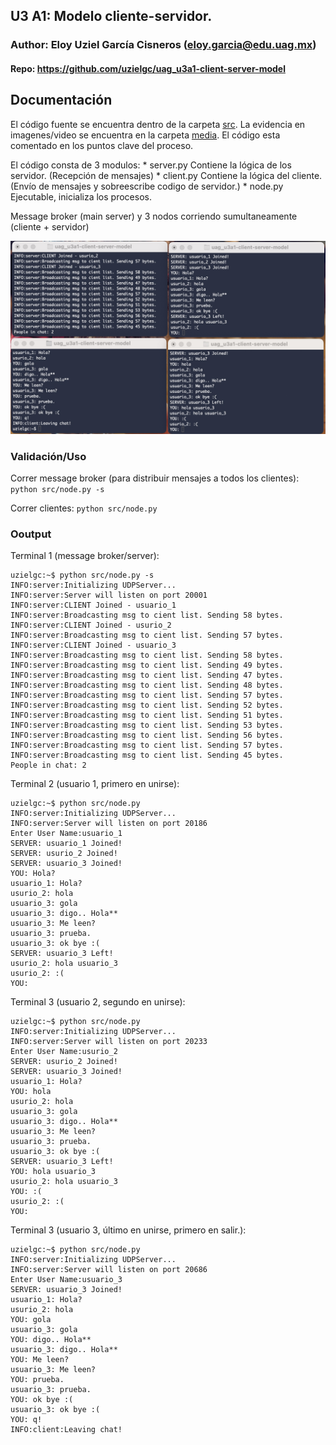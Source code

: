 ## U3 A1: Modelo cliente-servidor.

### Author: Eloy Uziel García Cisneros (eloy.garcia@edu.uag.mx)
#### Repo: https://github.com/uzielgc/uag_u3a1-client-server-model

## Documentación

El código fuente se encuentra dentro de la carpeta [src](src).
La evidencia en imagenes/video se encuentra en la carpeta [media](media).
El código esta comentado en los puntos clave del proceso.

El código consta de 3 modulos:
    * server.py Contiene la lógica de los servidor. (Recepción de mensajes)
    * client.py Contiene la lógica del cliente. (Envío de mensajes y sobreescribe codigo de servidor.)
    * node.py Ejecutable, inicializa los procesos.

Message broker (main server) y 3 nodos corriendo sumultaneamente (cliente + servidor)

[![](media/udp_p2p_chat.jpg)](media/udp_p2p_chat.mp4 "Video Demo")

### Validación/Uso

Correr message broker (para distribuir mensajes a todos los clientes):
    `python src/node.py -s`

Correr clientes:
    `python src/node.py`

### Ooutput

Terminal 1 (message broker/server):
```
uzielgc:~$ python src/node.py -s
INFO:server:Initializing UDPServer...
INFO:server:Server will listen on port 20001
INFO:server:CLIENT Joined - usuario_1
INFO:server:Broadcasting msg to cient list. Sending 58 bytes.
INFO:server:CLIENT Joined - usurio_2
INFO:server:Broadcasting msg to cient list. Sending 57 bytes.
INFO:server:CLIENT Joined - usuario_3
INFO:server:Broadcasting msg to cient list. Sending 58 bytes.
INFO:server:Broadcasting msg to cient list. Sending 49 bytes.
INFO:server:Broadcasting msg to cient list. Sending 47 bytes.
INFO:server:Broadcasting msg to cient list. Sending 48 bytes.
INFO:server:Broadcasting msg to cient list. Sending 57 bytes.
INFO:server:Broadcasting msg to cient list. Sending 52 bytes.
INFO:server:Broadcasting msg to cient list. Sending 51 bytes.
INFO:server:Broadcasting msg to cient list. Sending 53 bytes.
INFO:server:Broadcasting msg to cient list. Sending 56 bytes.
INFO:server:Broadcasting msg to cient list. Sending 57 bytes.
INFO:server:Broadcasting msg to cient list. Sending 45 bytes.
People in chat: 2
```

Terminal 2 (usuario 1, primero en unirse):
```
uzielgc:~$ python src/node.py 
INFO:server:Initializing UDPServer...
INFO:server:Server will listen on port 20186
Enter User Name:usuario_1
SERVER: usuario_1 Joined!
SERVER: usurio_2 Joined!
SERVER: usuario_3 Joined!
YOU: Hola?
usuario_1: Hola?
usurio_2: hola
usuario_3: gola
usuario_3: digo.. Hola**
usuario_3: Me leen?
usuario_3: prueba.
usuario_3: ok bye :(
SERVER: usuario_3 Left!
usurio_2: hola usuario_3
usurio_2: :(
YOU: 
```

Terminal 3 (usuario 2, segundo en unirse):
```
uzielgc:~$ python src/node.py 
INFO:server:Initializing UDPServer...
INFO:server:Server will listen on port 20233
Enter User Name:usurio_2
SERVER: usurio_2 Joined!
SERVER: usuario_3 Joined!
usuario_1: Hola?
YOU: hola
usurio_2: hola
usuario_3: gola
usuario_3: digo.. Hola**
usuario_3: Me leen?
usuario_3: prueba.
usuario_3: ok bye :(
SERVER: usuario_3 Left!
YOU: hola usuario_3  
usurio_2: hola usuario_3
YOU: :(
usurio_2: :(
YOU: 
```

Terminal 3 (usuario 3, último en unirse, primero en salir.):
```
uzielgc:~$ python src/node.py   
INFO:server:Initializing UDPServer...
INFO:server:Server will listen on port 20686
Enter User Name:usuario_3
SERVER: usuario_3 Joined!
usuario_1: Hola?
usurio_2: hola
YOU: gola
usuario_3: gola
YOU: digo.. Hola**
usuario_3: digo.. Hola**
YOU: Me leen?
usuario_3: Me leen?
YOU: prueba.
usuario_3: prueba.
YOU: ok bye :(
usuario_3: ok bye :(
YOU: q!
INFO:client:Leaving chat!
```